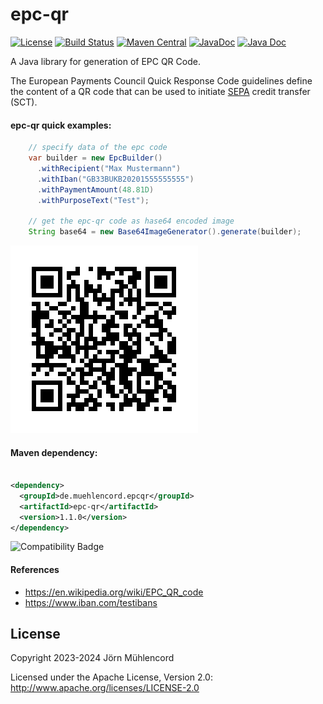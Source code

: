 epc-qr
======

[![License](https://img.shields.io/badge/License-Apache%202.0-blue.svg)](https://raw.githubusercontent.com/jomu78/epc-qr/master/LICENSE.txt)
[![Build Status](https://github.com/jomu78/epc-qr/actions/workflows/maven.yml/badge.svg)](https://github.com/jomu78/epc-qr/actions/workflows/maven.yml)
[![Maven Central](https://maven-badges.herokuapp.com/maven-central/de.muehlencord.epcqr/epc-qr/badge.svg)](https://maven-badges.herokuapp.com/maven-central/de.muehlencord.epcqr/epc-qr)
[![JavaDoc](https://javadoc.io/badge/de.muehlencord.epcqr/epc-qr.svg)](https://www.javadoc.io/doc/de.muehlencord.epcqr/epc-qr)
[![Java Doc](https://snyk.io/test/github/jomu78/epc-qr/badge.svg?style=flat)](https://snyk.io/test/github/jomu78/epc-qr)





A Java library for generation of EPC QR Code.

The European Payments Council Quick Response Code guidelines define the content of a QR code that can be used to initiate 
<a href="https://en.wikipedia.org/wiki/Single_Euro_Payments_Area" taget="_blank">SEPA</a> credit transfer (SCT).


#### epc-qr quick examples:

```java
    // specify data of the epc code
    var builder = new EpcBuilder()
      .withRecipient("Max Mustermann")
      .withIban("GB33BUKB20201555555555")
      .withPaymentAmount(48.81D)
      .withPurposeText("Test");

    // get the epc-qr code as hase64 encoded image
    String base64 = new Base64ImageGenerator().generate(builder);
```

![example output](example.png)


#### Maven dependency:

```xml

<dependency>
  <groupId>de.muehlencord.epcqr</groupId>
  <artifactId>epc-qr</artifactId>
  <version>1.1.0</version>
</dependency>
```

![Compatibility Badge](https://img.shields.io/badge/java-%23ED8B00.svg?style=for-the-badge&logo=openjdk&logoColor=white)

#### References

- https://en.wikipedia.org/wiki/EPC_QR_code
- https://www.iban.com/testibans

## License
Copyright 2023-2024 Jörn Mühlencord

Licensed under the Apache License, Version 2.0: http://www.apache.org/licenses/LICENSE-2.0
